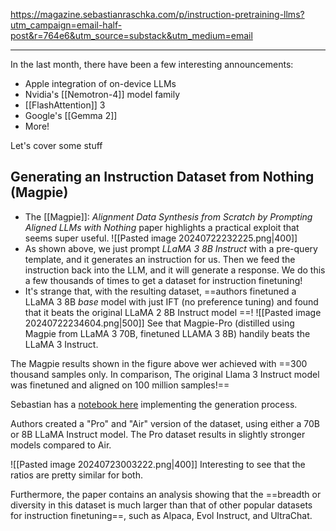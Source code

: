 https://magazine.sebastianraschka.com/p/instruction-pretraining-llms?utm_campaign=email-half-post&r=764e6&utm_source=substack&utm_medium=email

---

In the last month, there have been a few interesting announcements:
- Apple integration of on-device LLMs
- Nvidia's [[Nemotron-4]] model family
- [[FlashAttention]] 3
- Google's [[Gemma 2]]
- More!

Let's cover some stuff


## Generating an Instruction Dataset from Nothing (Magpie)
- The [[Magpie]]: *Alignment Data Synthesis from Scratch by Prompting Aligned LLMs with Nothing* paper highlights a practical exploit that seems super useful.
![[Pasted image 20240722232225.png|400]]
- As shown above, we just prompt *LLaMA 3 8B Instruct* with a pre-query template, and it generates an instruction for us. Then we feed the instruction back into the LLM, and it will generate a response. We do this a few thousands of times to get a dataset for instruction finetuning!
- It's strange that, with the resulting dataset, ==authors finetuned a LLaMA 3 8B *base* model with just IFT (no preference tuning) and found that it beats the original LLaMA 2 8B Instruct model ==! 
![[Pasted image 20240722234604.png|500]]
See that Magpie-Pro (distilled using Magpie from LLaMA 3 70B, finetuned LLAMA 3 8B) handily beats the LLaMA 3 Instruct.

The Magpie results shown in the figure above wer achieved with ==300 thousand samples only. In comparison, The original Llama 3 Instruct model was finetuned and aligned on 100 million samples!==

Sebastian has a [notebook here](https://github.com/rasbt/LLMs-from-scratch/blob/main/ch07/05_dataset-generation/llama3-ollama.ipynb) implementing the generation process.

Authors created a "Pro" and "Air" version of the dataset, using either a 70B or 8B LLaMA Instruct model. The Pro dataset results in slightly stronger models compared to Air.

![[Pasted image 20240723003222.png|400]]
Interesting to see that the ratios are pretty similar for both.

Furthermore, the paper contains an analysis showing that the ==breadth or diversity in this dataset is much larger than that of other popular datasets for instruction finetuning==, such as Alpaca, Evol Instruct, and UltraChat.









